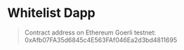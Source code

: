 # Whitelist Dapp

> Contract address on Ethereum Goerli testnet: 0xAfb07FA35d6845c4E563FAf046Ea2d3bd4811695
